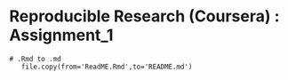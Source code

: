 

# Reproducible Research (Coursera) : Assignment_1

```{r,echo=F,include=F}
# .Rmd to .md
   file.copy(from='ReadME.Rmd',to='README.md')
```